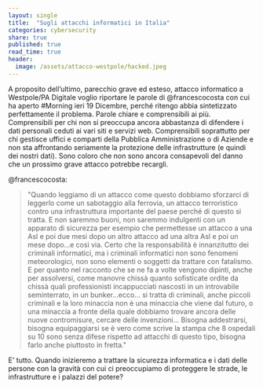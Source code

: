 ```yaml
---
layout: single
title:  "Sugli attacchi informatici in Italia"
categories: cybersecurity
share: true
published: true
read_time: true
header:
  image: /assets/attacco-westpole/hacked.jpeg
---
```


A proposito dell’ultimo, parecchio grave ed esteso, attacco informatico a Westpole/PA Digitale voglio riportare le parole di @francescocosta
con cui ha aperto #Morning ieri 19 Dicembre, perché ritengo abbia sintetizzato perfettamente il problema.
Parole chiare e comprensibili ai più. 
Comprensibili per chi non si preoccupa ancora abbastanza di difendere i dati personali ceduti ai vari siti e servizi web.
Comprensibili soprattutto per chi gestisce uffici e comparti della Pubblica Amministrazione o di Aziende e non sta affrontando seriamente la protezione delle infrastrutture (e quindi dei nostri dati).
Sono coloro che non sono ancora consapevoli del danno che un prossimo grave attacco potrebbe recargli.

@francescocosta:

> "Quando leggiamo di un attacco come questo dobbiamo sforzarci di leggerlo come un sabotaggio alla ferrovia, un attacco terroristico contro una infrastruttura importante del paese perché di questo si tratta. 
E non saremmo buoni, non saremmo indulgenti con un apparato di sicurezza per esempio che permettesse un attacco a una Asl e poi due mesi dopo un altro attacco ad una altra Asl e poi un mese dopo…e così via.
Certo che la responsabilità è innanzitutto dei criminali informatici, ma i criminali informatici non sono fenomeni meteorologici, non sono elementi o soggetti da trattare con fatalismo.
E per quanto nel racconto che se ne fa a volte vengono dipinti, anche per assolversi, come manovre chissà quanto sofisticate ordite da chissà quali professionisti incappucciati nascosti in un introvabile seminterrato, in un bunker...ecco... si tratta di criminali, anche piccoli criminali e la loro minaccia non è una minaccia che viene dal futuro, o una minaccia a fronte della quale dobbiamo trovare ancora delle nuove contromisure, cercare delle invenzioni…
Bisogna addestrarsi, bisogna equipaggiarsi se è vero come scrive la stampa che 8 ospedali su 10 sono senza difese rispetto ad attacchi di questo tipo, bisogna farlo anche piuttosto in fretta."

E' tutto. 
Quando inizieremo a trattare la sicurezza informatica e i dati delle persone con la gravità con cui ci preoccupiamo di proteggere le strade, le infrastrutture e i palazzi del potere? 